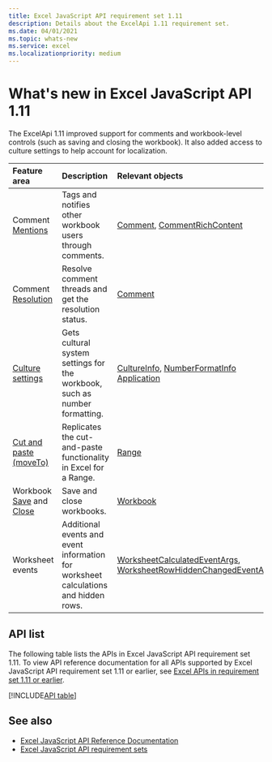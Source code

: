 ```yaml
---
title: Excel JavaScript API requirement set 1.11
description: Details about the ExcelApi 1.11 requirement set.
ms.date: 04/01/2021
ms.topic: whats-new
ms.service: excel
ms.localizationpriority: medium
---
```


# What's new in Excel JavaScript API 1.11

The ExcelApi 1.11 improved support for comments and workbook-level controls (such as saving and closing the workbook). It also added access to culture settings to help account for localization.

| Feature area | Description | Relevant objects |
|:--- |:--- |:--- |
| Comment [Mentions](/office/dev/add-ins/excel/excel-add-ins-comments#mentions) |Tags and notifies other workbook users through comments. | [Comment](/javascript/api/excel/excel.comment), [CommentRichContent](/javascript/api/excel/excel.commentrichcontent) |
| Comment [Resolution](/office/dev/add-ins/excel/excel-add-ins-comments#resolve-comment-threads) | Resolve comment threads and get the resolution status. | [Comment](/javascript/api/excel/excel.comment) |
| [Culture settings](/office/dev/add-ins/excel/excel-add-ins-workbooks#access-application-culture-settings) | Gets cultural system settings for the workbook, such as number formatting. | [CultureInfo](/javascript/api/excel/excel.cultureinfo), [NumberFormatInfo](/javascript/api/excel/excel.numberformatinfo) [Application](/javascript/api/excel/excel.application) |
| [Cut and paste (moveTo)](/office/dev/add-ins/excel/excel-add-ins-ranges-cut-copy-paste) | Replicates the cut-and-paste functionality in Excel for a Range. | [Range](/javascript/api/excel/excel.range) |
| Workbook [Save](/office/dev/add-ins/excel/excel-add-ins-workbooks#save-the-workbook) and [Close](/office/dev/add-ins/excel/excel-add-ins-workbooks#close-the-workbook) | Save and close workbooks. | [Workbook](/javascript/api/excel/excel.workbook) |
| Worksheet events | Additional events and event information for worksheet calculations and hidden rows. | [WorksheetCalculatedEventArgs](/javascript/api/excel/excel.worksheetcalculatedeventargs), [WorksheetRowHiddenChangedEventArgs](/javascript/api/excel/excel.worksheetrowhiddenchangedeventargs) |

## API list

The following table lists the APIs in Excel JavaScript API requirement set 1.11. To view API reference documentation for all APIs supported by Excel JavaScript API requirement set 1.11 or earlier, see [Excel APIs in requirement set 1.11 or earlier](/javascript/api/excel?view=excel-js-1.11&preserve-view=true).

[!INCLUDE[API table](../../includes/excel-1_11.md)]

## See also

- [Excel JavaScript API Reference Documentation](/javascript/api/excel?view=excel-js-1.11&preserve-view=true)
- [Excel JavaScript API requirement sets](excel-api-requirement-sets.md)
